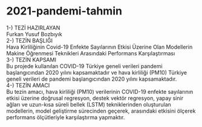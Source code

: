# 2021-pandemi-tahmin
1-) TEZİ HAZIRLAYAN <br/>
  Furkan Yusuf Bozbıyık <br/>
2-) TEZİN BAŞLIĞI <br/>
  Hava Kirliliğinin Covid-19 Enfekte Sayılarının Etkisi Üzerine Olan Modellerin Makine Öğrenmesi Teknikleri Arasındaki Performans Karşılaştırması<br/>
3-) TEZİN KAPSAMI <br/>
  Bu projede kullanılan COVID-19 Türkiye geneli verileri pandemi başlangıcından 2020 yılını kapsamaktadır ve hava kirliliği (PM10) Türkiye geneli verileri de pandemi başlangıcından 2020 yılını kapsamaktadır. <br/>
4-) TEZİN AMACI <br/>
  Bu tezin amacı, hava kirliliği (PM10) verilerinin COVID-19 enfekte sayılarının etkisi üzerine doğrusal regresyon, destek vektör regresyon, yapay sinir ağları ve uzun-kısa süreli bellek (LSTM) tekniklerinden oluşturulan modellerin, model geliştirme sürecinden geçerek, arasındaki etkisini ölçerek performans ölçütleriyle karşılaştırma yapmaktır.
